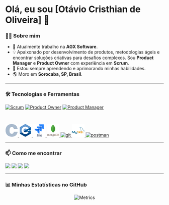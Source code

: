 # Olá, eu sou [Otávio Cristhian de Oliveira] 👋

### 👨‍💻 Sobre mim
- 🚀 Atualmente trabalho na **AGX Software**.
- 💡 Apaixonado por desenvolvimento de produtos, metodologias ágeis e encontrar soluções criativas para desafios complexos. Sou **Product Manager** e **Product Owner** com experiência em **Scrum**.
- 🌱 Estou sempre aprendendo e aprimorando minhas habilidades.
- 🌎 Moro em **Sorocaba, SP, Brasil**.

---

### 🛠️ Tecnologias e Ferramentas

<p align="left">
  <a href="#"><img alt="Scrum" src="https://img.shields.io/badge/-Scrum-0096D6?style=for-the-badge&logo=scrum&logoColor=white"></a>
  <a href="#"><img alt="Product Owner" src="https://img.shields.io/badge/-Product%20Owner-0C82A6?style=for-the-badge&logo=producthunt&logoColor=white"></a>
  <a href="#"><img alt="Product Manager" src="https://img.shields.io/badge/-Product%20Manager-6A0DAD?style=for-the-badge&logo=producthunt&logoColor=white"></a>
</p>
<br/>
<p align="left">
  <a href="https://www.cprogramming.com/" target="_blank"> <img src="https://raw.githubusercontent.com/devicons/devicon/master/icons/c/c-original.svg" alt="c" width="40" height="40"/> </a>
  <a href="https://www.w3schools.com/cpp/" target="_blank"> <img src="https://raw.githubusercontent.com/devicons/devicon/master/icons/cplusplus/cplusplus-original.svg" alt="cplusplus" width="40" height="40"/> </a>
  <a href="https://www.atlassian.com/software/jira" target="_blank"> <img src="https://raw.githubusercontent.com/devicons/devicon/master/icons/jira/jira-original-wordmark.svg" alt="jira" width="40" height="40"/> </a>
  <a href="https://www.mongodb.com/" target="_blank"> <img src="https://raw.githubusercontent.com/devicons/devicon/master/icons/mongodb/mongodb-original-wordmark.svg" alt="mongodb" width="40" height="40"/> </a>
  <a href="https://git-scm.com/" target="_blank"> <img src="https://www.vectorlogo.zone/logos/git-scm/git-scm-icon.svg" alt="git" width="40" height="40"/> </a>
  <a href="https://www.mysql.com/" target="_blank"> <img src="https://raw.githubusercontent.com/devicons/devicon/master/icons/mysql/mysql-original-wordmark.svg" alt="mysql" width="40" height="40"/> </a>
  <a href="https://postman.com" target="_blank"> <img src="https://www.vectorlogo.zone/logos/getpostman/getpostman-icon.svg" alt="postman" width="40" height="40"/> </a>
</p>

---

### 📫 Como me encontrar

<p align="left">
  <a href="https://linkedin.com/in/SEU_USUARIO_DO_LINKEDIN_AQUI" target="_blank"><img src="https://img.shields.io/badge/-LinkedIn-0077B5?style=for-the-badge&logo=linkedin&logoColor=white" target="_blank"></a>
  <a href="mailto:SEU_EMAIL_AQUI@gmail.com"><img src="https://img.shields.io/badge/-Gmail-D14836?style=for-the-badge&logo=gmail&logoColor=white" target="_blank"></a>
  <a href="https://www.instagram.com/SEU_USUARIO_DO_INSTAGRAM_AQUI" target="_blank"><img src="https://img.shields.io/badge/-Instagram-E4405F?style=for-the-badge&logo=instagram&logoColor=white" target="_blank"></a>
  <a href="https://wa.me/55SEUNUMEROCOMDDD" target="_blank"><img src="https://img.shields.io/badge/-WhatsApp-25D366?style=for-the-badge&logo=whatsapp&logoColor=white" target="_blank"></a>
</p>

---


### 📊 Minhas Estatísticas no GitHub

<p align="center">
  <img src="https://metrics.lecoq.io/Otavio-C-Oliveira?template=classic&config_timezone=America/Sao_Paulo&base.header=true&base.activity=true&base.community=true&base.repositories=true&base.metadata=true&lines=true&lines.repositories=true&lines.commits=true&pagespeed=true&pagespeed.url=https://github.com/Otavio-C-Oliveira" alt="Metrics"/>
</p>

